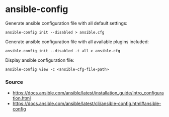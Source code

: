 # ansible-config

Generate ansible configuration file with all default settings:
```shell
ansible-config init --disabled > ansible.cfg
```

Generate ansible configuration file with all available plugins included:
```shell
ansible-config init --disabled -t all > ansible.cfg
```

Display ansible configuration file:
```shell
ansible-config view -c <ansible-cfg-file-path>
```

### Source
- https://docs.ansible.com/ansible/latest/installation_guide/intro_configuration.html
- https://docs.ansible.com/ansible/latest/cli/ansible-config.html#ansible-config
